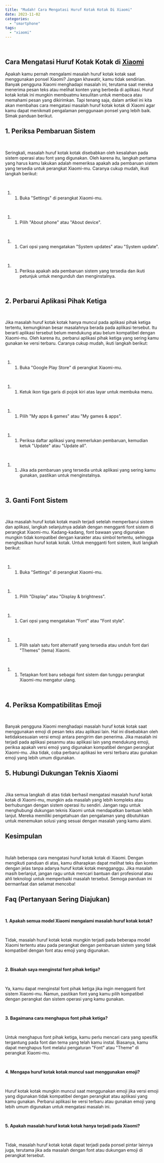 ```yaml
---
title: "Mudah! Cara Mengatasi Huruf Kotak Kotak Di Xiaomi"
date: 2023-11-02
categories: 
  - "smartphone"
tags: 
  - "xiaomi"
---
```


 

## Cara Mengatasi Huruf Kotak Kotak di [Xiaomi](https://ajiekusumadhany.com/gadget/smartphone/xiaomi/)

Apakah kamu pernah mengalami masalah huruf kotak kotak saat menggunakan ponsel Xiaomi? Jangan khawatir, kamu tidak sendirian. Banyak pengguna Xiaomi menghadapi masalah ini, terutama saat mereka menerima pesan teks atau melihat konten yang berbeda di aplikasi. Huruf kotak kotak ini mungkin membuatmu kesulitan untuk membaca atau memahami pesan yang dikirimkan. Tapi tenang saja, dalam artikel ini kita akan membahas cara mengatasi masalah huruf kotak kotak di Xiaomi agar kamu dapat menikmati pengalaman penggunaan ponsel yang lebih baik. Simak panduan berikut.

## 1\. Periksa Pembaruan Sistem

 

Seringkali, masalah huruf kotak kotak disebabkan oleh kesalahan pada sistem operasi atau font yang digunakan. Oleh karena itu, langkah pertama yang harus kamu lakukan adalah memeriksa apakah ada pembaruan sistem yang tersedia untuk perangkat Xiaomi-mu. Caranya cukup mudah, ikuti langkah berikut:

 

1. 1. Buka "Settings" di perangkat Xiaomi-mu.

 

1. 1. Pilih "About phone" atau "About device".

 

1. 1. Cari opsi yang mengatakan "System updates" atau "System update".

 

1. 1. Periksa apakah ada pembaruan sistem yang tersedia dan ikuti petunjuk untuk mengunduh dan menginstalnya.

 

## 2\. Perbarui Aplikasi Pihak Ketiga

 

Jika masalah huruf kotak kotak hanya muncul pada aplikasi pihak ketiga tertentu, kemungkinan besar masalahnya berada pada aplikasi tersebut. Itu berarti aplikasi tersebut belum mendukung atau belum kompatibel dengan Xiaomi-mu. Oleh karena itu, perbarui aplikasi pihak ketiga yang sering kamu gunakan ke versi terbaru. Caranya cukup mudah, ikuti langkah berikut:

 

1. 1. Buka "Google Play Store" di perangkat Xiaomi-mu.

 

1. 1. Ketuk ikon tiga garis di pojok kiri atas layar untuk membuka menu.

 

1. 1. Pilih "My apps & games" atau "My games & apps".

 

1. 1. Periksa daftar aplikasi yang memerlukan pembaruan, kemudian ketuk "Update" atau "Update all".

 

1. 1. Jika ada pembaruan yang tersedia untuk aplikasi yang sering kamu gunakan, pastikan untuk menginstalnya.

 

## 3\. Ganti Font Sistem

 

Jika masalah huruf kotak kotak masih terjadi setelah memperbarui sistem dan aplikasi, langkah selanjutnya adalah dengan mengganti font sistem di perangkat Xiaomi-mu. Kadang-kadang, font bawaan yang digunakan mungkin tidak kompatibel dengan karakter atau simbol tertentu, sehingga menghasilkan huruf kotak kotak. Untuk mengganti font sistem, ikuti langkah berikut:

 

1. 1. Buka "Settings" di perangkat Xiaomi-mu.

 

1. 1. Pilih "Display" atau "Display & brightness".

 

1. 1. Cari opsi yang mengatakan "Font" atau "Font style".

 

1. 1. Pilih salah satu font alternatif yang tersedia atau unduh font dari "Themes" (tema) Xiaomi.

 

1. 1. Tetapkan font baru sebagai font sistem dan tunggu perangkat Xiaomi-mu mengatur ulang.

 

## 4\. Periksa Kompatibilitas Emoji

 

Banyak pengguna Xiaomi menghadapi masalah huruf kotak kotak saat menggunakan emoji di pesan teks atau aplikasi lain. Hal ini disebabkan oleh ketidaksesuaian versi emoji antara pengirim dan penerima. Jika masalah ini terjadi pada aplikasi pesanmu atau aplikasi lain yang mendukung emoji, periksa apakah versi emoji yang digunakan kompatibel dengan perangkat Xiaomi-mu. Jika tidak, coba perbarui aplikasi ke versi terbaru atau gunakan emoji yang lebih umum digunakan.

## 5\. Hubungi Dukungan Teknis Xiaomi

 

Jika semua langkah di atas tidak berhasil mengatasi masalah huruf kotak kotak di Xiaomi-mu, mungkin ada masalah yang lebih kompleks atau berhubungan dengan sistem operasi itu sendiri. Jangan ragu untuk menghubungi dukungan teknis Xiaomi untuk mendapatkan bantuan lebih lanjut. Mereka memiliki pengetahuan dan pengalaman yang dibutuhkan untuk menemukan solusi yang sesuai dengan masalah yang kamu alami.

## Kesimpulan

 

Itulah beberapa cara mengatasi huruf kotak kotak di Xiaomi. Dengan mengikuti panduan di atas, kamu diharapkan dapat melihat teks dan konten dengan jelas tanpa adanya huruf kotak kotak mengganggu. Jika masalah masih berlanjut, jangan ragu untuk mencari bantuan dari profesional atau ahli teknologi untuk memperbaiki masalah tersebut. Semoga panduan ini bermanfaat dan selamat mencoba!

## Faq (Pertanyaan Sering Diajukan)

 

**1\. Apakah semua model Xiaomi mengalami masalah huruf kotak kotak?**

 

Tidak, masalah huruf kotak kotak mungkin terjadi pada beberapa model Xiaomi tertentu atau pada perangkat dengan pembaruan sistem yang tidak kompatibel dengan font atau emoji yang digunakan.

 

**2\. Bisakah saya menginstal font pihak ketiga?**

 

Ya, kamu dapat menginstal font pihak ketiga jika ingin mengganti font sistem Xiaomi-mu. Namun, pastikan font yang kamu pilih kompatibel dengan perangkat dan sistem operasi yang kamu gunakan.

 

**3\. Bagaimana cara menghapus font pihak ketiga?**

 

Untuk menghapus font pihak ketiga, kamu perlu mencari cara yang spesifik tergantung pada font dan tema yang telah kamu instal. Biasanya, kamu dapat menghapus font melalui pengaturan "Font" atau "Theme" di perangkat Xiaomi-mu.

 

**4\. Mengapa huruf kotak kotak muncul saat menggunakan emoji?**

 

Huruf kotak kotak mungkin muncul saat menggunakan emoji jika versi emoji yang digunakan tidak kompatibel dengan perangkat atau aplikasi yang kamu gunakan. Perbarui aplikasi ke versi terbaru atau gunakan emoji yang lebih umum digunakan untuk mengatasi masalah ini.

 

**5\. Apakah masalah huruf kotak kotak hanya terjadi pada Xiaomi?**

 

Tidak, masalah huruf kotak kotak dapat terjadi pada ponsel pintar lainnya juga, terutama jika ada masalah dengan font atau dukungan emoji di perangkat tersebut.
